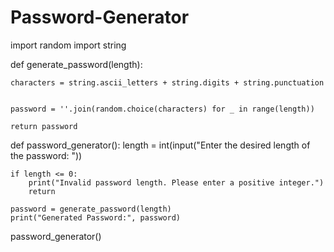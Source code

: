 # Password-Generator
import random
import string

def generate_password(length):
    
    characters = string.ascii_letters + string.digits + string.punctuation

    
    password = ''.join(random.choice(characters) for _ in range(length))
    
    return password

def password_generator():
    length = int(input("Enter the desired length of the password: "))

    if length <= 0:
        print("Invalid password length. Please enter a positive integer.")
        return

    password = generate_password(length)
    print("Generated Password:", password)

password_generator()
